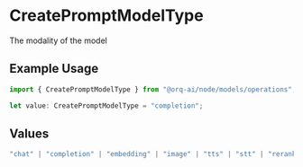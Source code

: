 # CreatePromptModelType

The modality of the model

## Example Usage

```typescript
import { CreatePromptModelType } from "@orq-ai/node/models/operations";

let value: CreatePromptModelType = "completion";
```

## Values

```typescript
"chat" | "completion" | "embedding" | "image" | "tts" | "stt" | "rerank" | "moderation" | "vision"
```